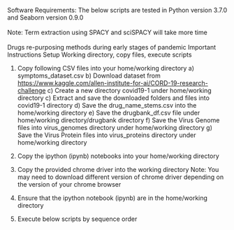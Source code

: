 
Software Requirements: The below scripts are tested in Python version 3.7.0 and Seaborn version 0.9.0</b> </font><br>   
Note: Term extraction using SPACY and sciSPACY will take more time</b> </font><br>   
Drugs re-purposing methods during early stages of pandemic
Important Instructions
Setup Working directory, copy files, execute scripts
1) Copy following CSV files into your home/working directory
    a) symptoms_dataset.csv
    b) Download dataset from https://www.kaggle.com/allen-institute-for-ai/CORD-19-research-challenge
    c) Create a new directory covid19-1 under home/working directory
    c) Extract and save the downloaded folders and files into covid19-1 directory
    d) Save the drug_name_stems.csv into the home/working directory
    e) Save the drugbank_df.csv file under home/working directory/drugbank directory
    f) Save the Virus Genome files into virus_genomes directory under home/working directory
    g) Save the Virus Protein files into virus_proteins directory under home/working directory
    
2) Copy the ipython (ipynb) notebooks into your home/working directory
3) Copy the provided chrome driver into the working directory
    Note: You may need to download different version of chrome driver depending on the version of your 
    chrome browser
4) Ensure that the ipython notebook (ipynb) are in the home/working directory
5) Execute below scripts by sequence order
